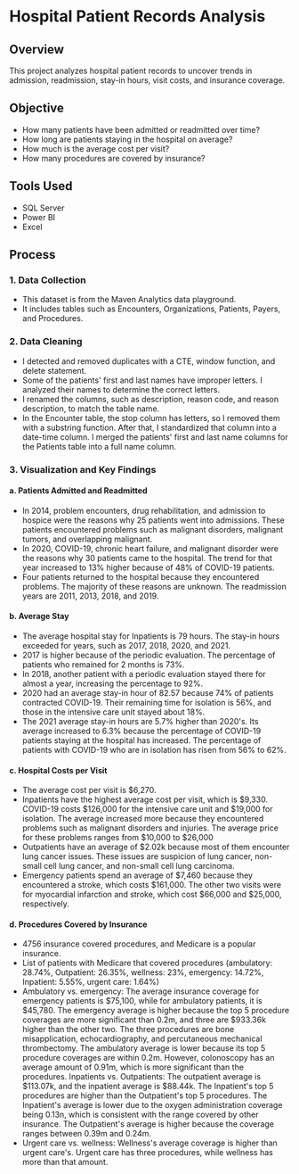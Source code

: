 # Hospital Patient Records Analysis 

## Overview
This project analyzes hospital patient records to uncover trends in admission, readmission, stay-in hours, visit costs, and insurance coverage.
## Objective
- How many patients have been admitted or readmitted over time?
- How long are patients staying in the hospital on average?
- How much is the average cost per visit?
- How many procedures are covered by insurance?
## Tools Used
- SQL Server
- Power BI
- Excel
## Process
### 1. Data Collection
- This dataset is from the Maven Analytics data playground.
- It includes tables such as Encounters, Organizations, Patients, Payers, and Procedures.
### 2. Data Cleaning
- I detected and removed duplicates with a CTE, window function, and delete statement.
- Some of the patients' first and last names have improper letters. I analyzed their names to determine the correct letters.
- I renamed the columns, such as description, reason code, and reason description, to match the table name.
- In the Encounter table, the stop column has letters, so I removed them with a substring function. After that, I standardized that column into a date-time column. I merged the patients' first and last name columns for the Patients table into a full name column.
### 3. Visualization and Key Findings

#### a. Patients Admitted and Readmitted
- In 2014, problem encounters, drug rehabilitation, and admission to hospice were the reasons why 25 patients went into admissions. These patients encountered problems such as malignant disorders, malignant tumors, and overlapping malignant.
- In 2020, COVID-19, chronic heart failure, and malignant disorder were the reasons why 30 patients came to the hospital. The trend for that year increased to 13% higher because of 48% of COVID-19 patients.
- Four patients returned to the hospital because they encountered problems. The majority of these reasons are unknown. The readmission years are 2011, 2013, 2018, and 2019.

#### b. Average Stay
- The average hospital stay for Inpatients is 79 hours. The stay-in hours exceeded for years, such as 2017, 2018, 2020, and 2021.
- 2017 is higher because of the periodic evaluation. The percentage of patients who remained for 2 months is 73%. 
- In 2018, another patient with a periodic evaluation stayed there for almost a year, increasing the percentage to 92%.
- 2020 had an average stay-in hour of 82.57 because 74% of patients contracted COVID-19. Their remaining time for isolation is 56%, and those in the intensive care unit stayed about 18%.
- The 2021 average stay-in hours are 5.7% higher than 2020's. Its average increased to 6.3% because the percentage of COVID-19 patients staying at the hospital has increased. The percentage of patients with COVID-19 who are in isolation has risen from 56% to 62%.

#### c. Hospital Costs per Visit
- The average cost per visit is $6,270.
- Inpatients have the highest average cost per visit, which is $9,330. COVID-19 costs $126,000 for the intensive care unit and $19,000 for isolation. The average increased more because they encountered problems such as malignant disorders and injuries. The average price for these problems ranges from $10,000 to $26,000
- Outpatients have an average of $2.02k because most of them encounter lung cancer issues. These issues are suspicion of lung cancer, non-small cell lung cancer, and non-small cell lung carcinoma.
- Emergency patients spend an average of $7,460 because they encountered a stroke, which costs $161,000. The other two visits were for myocardial infarction and stroke, which cost $66,000 and $25,000, respectively.
#### d. Procedures Covered by Insurance
- 4756 insurance covered procedures, and Medicare is a popular insurance. 
- List of patients with Medicare that covered procedures (ambulatory: 28.74%, Outpatient: 26.35%, wellness: 23%, emergency: 14.72%, Inpatient: 5.55%, urgent care: 1.64%)
- Ambulatory vs. emergency: The average insurance coverage for emergency patients is $75,100, while for ambulatory patients, it is $45,780. The emergency average is higher because the top 5 procedure coverages are more significant than 0.2m, and three are $933.36k higher than the other two. The three procedures are bone misapplication, echocardiography, and percutaneous mechanical thrombectomy. The ambulatory average is lower because its top 5 procedure coverages are within 0.2m. However, colonoscopy has an average amount of 0.91m, which is more significant than the procedures. 
Inpatients vs. Outpatients: The outpatient average is $113.07k, and the inpatient average is $88.44k. The Inpatient's top 5 procedures are higher than the Outpatient's top 5 procedures. The Inpatient's average is lower due to the oxygen administration coverage being 0.13n, which is consistent with the range covered by other insurance. The Outpatient's average is higher because the coverage ranges between 0.39m and 0.24m. 
- Urgent care vs. wellness: Wellness's average coverage is higher than urgent care's. Urgent care has three procedures, while wellness has more than that amount.
